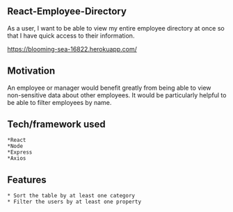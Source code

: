 ## React-Employee-Directory
As a user, I want to be able to view my entire employee directory at once so that I have quick access to their information.

https://blooming-sea-16822.herokuapp.com/

## Motivation
An employee or manager would benefit greatly from being able to view non-sensitive data about other employees. It would be particularly helpful to be able to filter employees by name.


## Tech/framework used
    *React
    *Node 
    *Express
    *Axios


## Features

    * Sort the table by at least one category
    * Filter the users by at least one property